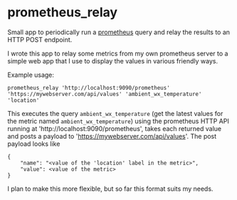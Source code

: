 # prometheus_relay

Small app to periodically run a [prometheus](https://prometheus.io) query and relay
the results to an HTTP POST endpoint.

I wrote this app to relay some metrics from my own prometheus server to a
simple web app that I use to display the values in various friendly ways.

Example usage:

    prometheus_relay 'http://localhost:9090/prometheus' 'https://mywebserver.com/api/values' 'ambient_wx_temperature' 'location'

This executes the query `ambient_wx_temperature` (get the latest values for the metric named `ambient_wx_temperature`)
using the prometheus HTTP API running at 'http://localhost:9090/prometheus', takes each returned value and posts
a payload to 'https://mywebserver.com/api/values'.  The post payload looks like

    {
        "name": "<value of the 'location' label in the metric>",
        "value": <value of the metric>
    }

I plan to make this more flexible, but so far this format suits my needs.
